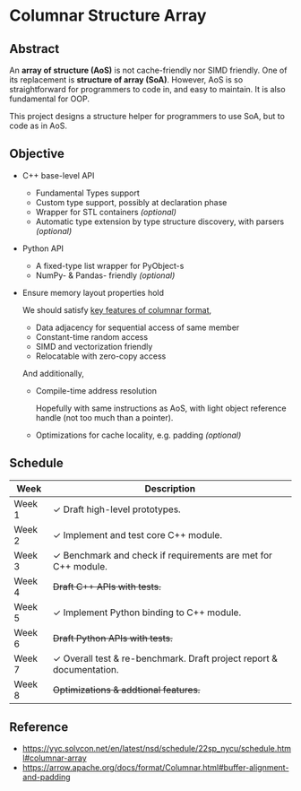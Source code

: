 # Columnar Structure Array

## Abstract

An **array of structure (AoS)** is not cache-friendly nor SIMD friendly. One of its replacement is **structure of array (SoA)**.
However, AoS is so straightforward for programmers to code in, and easy to maintain. It is also fundamental for OOP.

This project designs a structure helper for programmers to use SoA, but to code as in AoS.

## Objective
- C++ base-level API
  
  - Fundamental Types support
  - Custom type support, possibly at declaration phase
  - Wrapper for STL containers *(optional)*
  - Automatic type extension by type structure discovery, with parsers *(optional)*

- Python API
  
  - A fixed-type list wrapper for PyObject-s
  - NumPy- & Pandas- friendly *(optional)*

- Ensure memory layout properties hold
  
  We should satisfy [key features of columnar format](https://arrow.apache.org/docs/format/Columnar.html#:~:text=The%20columnar%20format%20has,access%20in%20shared%20memory),
  
  - Data adjacency for sequential access of same member
  - Constant-time random access
  - SIMD and vectorization friendly
  - Relocatable with zero-copy access

  And additionally,

  - Compile-time address resolution
    
    Hopefully with same instructions as AoS, with light object reference handle (not too much than a pointer).
    
  - Optimizations for cache locality, e.g. padding *(optional)*

## Schedule
| Week | Description |
| ---- | ----------- |
| Week 1 | ✓ Draft high-level prototypes. |
| Week 2 | ✓ Implement and test core C++ module. |
| Week 3 | ✓ Benchmark and check if requirements are met for C++ module. |
| Week 4 | ~~Draft C++ APIs with tests.~~ |
| Week 5 | ✓ Implement Python binding to C++ module. |
| Week 6 | ~~Draft Python APIs with tests.~~ |
| Week 7 | ✓ Overall test & re-benchmark. Draft project report & documentation. |
| Week 8 | ~~Optimizations & addtional features.~~ |

## Reference
- https://yyc.solvcon.net/en/latest/nsd/schedule/22sp_nycu/schedule.html#columnar-array
- https://arrow.apache.org/docs/format/Columnar.html#buffer-alignment-and-padding
